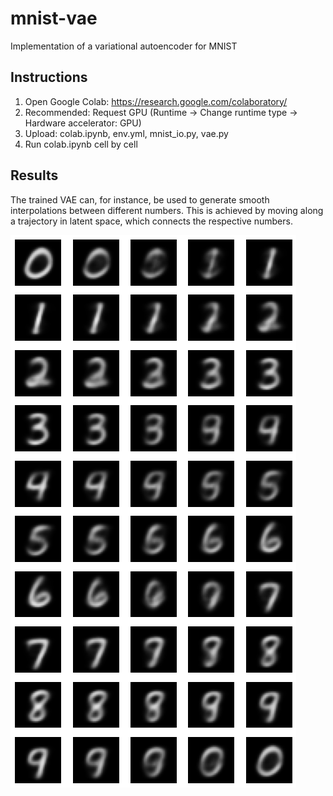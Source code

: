 # mnist-vae
Implementation of a variational autoencoder for MNIST

## Instructions
1. Open Google Colab: https://research.google.com/colaboratory/
2. Recommended: Request GPU (Runtime -> Change runtime type -> Hardware accelerator: GPU)
3. Upload: colab.ipynb, env.yml, mnist_io.py, vae.py
4. Run colab.ipynb cell by cell

## Results
The trained VAE can, for instance, be used to generate smooth interpolations between different numbers. This is achieved by moving along a trajectory in latent space, which connects the respective numbers. 

![alt text](https://github.com/arnemonsees/mnist-vae/blob/main/sample.png)
